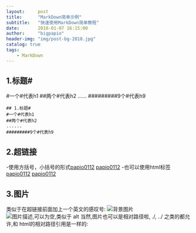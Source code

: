 ```yaml
---
layout:     post
title:      "MarkDown简单示例"
subtitle:   "快速使用MarkDown简单教程"
date:       2018-01-07 16:15:00
author:     "bigpapio"
header-img: "img/post-bg-2018.jpg"
catalog: true
tags:
    - MarkDown
---
```


## 1.标题#
#一个#代表h1
##两个#代表h2
......
#########9个#代表h9

	## 1.标题#
	#一个#代表h1
	##两个#代表h2
	......
	#########9个#代表h9

## 2.超链接
-使用方括号，小括号的形式[papio0112](papio0112.github.io)
	[papio0112](papio0112.github.io)
-也可以使用html标签<a href="papio0112.github.io">papio0112</a>
	<a href="papio0112.github.io">papio0112</a>

## 3.图片
类似于在超链接前面加上一个英文的感叹号:
![背景图片](https://papio0112.github.io/img/post-bg-2018.jpg)
	![图片描述,可以为空,类似于 alt](https://papio0112.github.io/img/post-bg-2018.jpg)
当然,图片也可以是相对路径啦, ./, ../ 之类的都允许,和 html的相对路径引用是一样的: